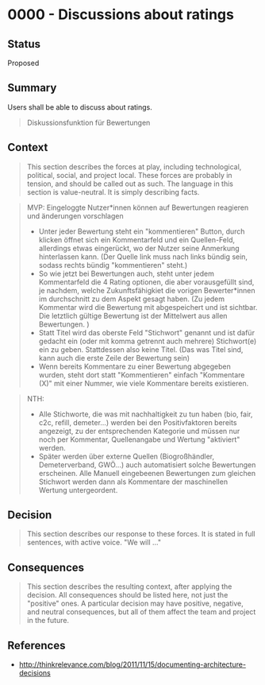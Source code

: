 # 0000 - Discussions about ratings

## Status
[status]: #status

Proposed

## Summary
[summary]: #summary

Users shall be able to discuss about ratings.

> Diskussionsfunktion für Bewertungen

## Context
[context]: #context

> This section describes the forces at play, including technological, political, social, and project local. These forces are probably in tension, and should be called out as such. The language in this section is value-neutral. It is simply describing facts.

> MVP: Eingeloggte Nutzer*innen können auf Bewertungen
reagieren und änderungen vorschlagen
> - Unter jeder Bewertung steht ein "kommentieren" Button, durch
klicken öffnet sich ein Kommentarfeld und ein Quellen-Feld,
allerdings etwas eingerückt, wo der Nutzer seine Anmerkung
hinterlassen kann. (Der Quelle link muss nach links bündig sein,
sodass rechts bündig "kommentieren" steht.)
> - So wie jetzt bei Bewertungen auch, steht unter jedem
Kommentarfeld die 4 Rating optionen, die aber vorausgefüllt
sind, je nachdem, welche Zukunftsfähigkiet die vorigen
Bewerter*innen im durchschnitt zu dem Aspekt gesagt haben.
(Zu jedem Kommentar wird die Bewertung mit abgespeichert
und ist sichtbar. Die letztlich gültige Bewertung ist der Mittelwert
aus allen Bewertungen. )
> - Statt Titel wird das oberste Feld "Stichwort" genannt und ist
dafür gedacht ein (oder mit komma getrennt auch mehrere)
Stichwort(e) ein zu geben. Stattdessen also keine Titel. (Das
was Titel sind, kann auch die erste Zeile der Bewertung sein)
> - Wenn bereits Kommentare zu einer Bewertung abgegeben
wurden, steht dort statt "Kommentieren" einfach "Kommentare
(X)" mit einer Nummer, wie viele Kommentare bereits existieren.

> NTH:
> - Alle Stichworte, die was mit nachhaltigkeit zu tun haben (bio,
fair, c2c, refill, demeter...) werden bei den Positivfaktoren
bereits angezeigt, zu der entsprechenden Kategorie und
müssen nur noch per Kommentar, Quellenangabe und Wertung
"aktiviert" werden.
> - Später werden über externe Quellen (Biogroßhändler,
Demeterverband, GWÖ...) auch automatisiert solche
Bewertungen erscheinen. Alle Manuell eingebeenen
Bewertungen zum gleichen Stichwort werden dann als
Kommentare der maschinellen Wertung untergeordent.

## Decision
[decision]: #decision

> This section describes our response to these forces. It is stated in full sentences, with active voice. "We will ..."

## Consequences
[consequences]: #consequences

> This section describes the resulting context, after applying the decision. All consequences should be listed here, not just the "positive" ones. A particular decision may have positive, negative, and neutral consequences, but all of them affect the team and project in the future.

## References
[references]: #references

- http://thinkrelevance.com/blog/2011/11/15/documenting-architecture-decisions
